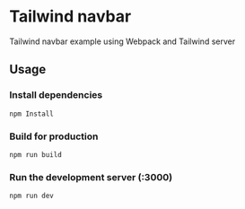 # Tailwind navbar 

Tailwind navbar example using Webpack and Tailwind server

## Usage

### Install dependencies

```
npm Install
```

### Build for production

```
npm run build
```

### Run the development server (:3000)

```
npm run dev
```
